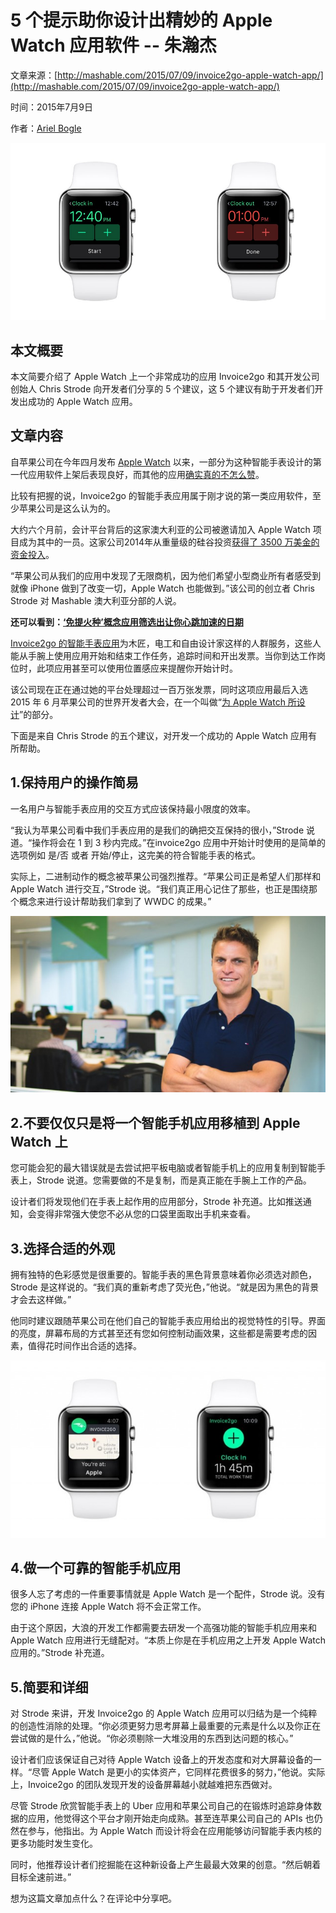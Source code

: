 # 5 个提示助你设计出精妙的 Apple Watch 应用软件  -- 朱瀚杰
  
文章来源：[http://mashable.com/2015/07/09/invoice2go-apple-watch-app/](http://mashable.com/2015/07/09/invoice2go-apple-watch-app/)  

时间：2015年7月9日  

作者：[Ariel Bogle](http://mashable.com/people/ariel-bogle/)  
  
![INVOICE2GO](images/apple-watch01.jpg)  
  
## 本文概要  
  
本文简要介绍了 Apple Watch 上一个非常成功的应用 Invoice2go 和其开发公司创始人 Chris Strode 向开发者们分享的 5 个建议，这 5 个建议有助于开发者们开发出成功的 Apple Watch 应用。 
  
## 文章内容  
  
自苹果公司在今年四月发布 [Apple Watch](http://mashable.com/category/apple-watch/) 以来，一部分为这种智能手表设计的第一代应用软件上架后表现良好，而其他的应用[确实真的不怎么赞](http://mashable.com/2015/04/27/apple-watch-in-australia/)。  
  
比较有把握的说，Invoice2go 的智能手表应用属于刚才说的第一类应用软件，至少苹果公司是这么认为的。  
  
大约六个月前，会计平台背后的这家澳大利亚的公司被邀请加入 Apple Watch 项目成为其中的一员。这家公司2014年从重量级的硅谷投资[获得了 3500 万美金的资金投入](http://mashable.com/2014/09/24/invoice2go-tech-millionaire/)。  
  
“苹果公司从我们的应用中发现了无限商机，因为他们希望小型商业所有者感受到就像 iPhone 做到了改变一切，Apple Watch 也能做到。”该公司的创立者 Chris Strode 对 Mashable 澳大利亚分部的人说。  
  
**还可以看到：[‘免提火种’概念应用筛选出让你心跳加速的日期](http://mashable.com/2015/07/07/hands-free-tinder/)**  
  
[Invoice2go 的智能手表应用](https://blog.invoice2go.com/introducing-invoice2go-for-apple-watch/)为木匠，电工和自由设计家这样的人群服务，这些人能从手腕上使用应用开始和结束工作任务，追踪时间和开出发票。当你到达工作岗位时，此项应用甚至可以使用位置感应来提醒你开始计时。  
  
该公司现在正在通过她的平台处理超过一百万张发票，同时这项应用最后入选 2015 年 6 月苹果公司的世界开发者大会，在一个叫做“[为 Apple Watch 所设计](https://developer.apple.com/videos/wwdc/2015/?id=802v)”的部分。  
  
下面是来自 Chris Strode 的五个建议，对开发一个成功的 Apple Watch 应用有所帮助。  
  
## 1.保持用户的操作简易  
  
一名用户与智能手表应用的交互方式应该保持最小限度的效率。  
  
“我认为苹果公司看中我们手表应用的是我们的确把交互保持的很小，”Strode 说道。“操作将会在 1 到 3 秒内完成。”在invoice2go 应用中开始计时使用的是简单的选项例如 是/否 或者 开始/停止，这完美的符合智能手表的格式。  
  
实际上，二进制动作的概念被苹果公司强烈推荐。“苹果公司正是希望人们那样和 Apple Watch 进行交互，”Strode 说。“我们真正用心记住了那些，也正是围绕那个概念来进行设计帮助我们拿到了 WWDC 的成果。”  
  
![Chris Strode](images/apple-watch02.jpg)  
  
## 2.不要仅仅只是将一个智能手机应用移植到 Apple Watch 上  
  
您可能会犯的最大错误就是去尝试把平板电脑或者智能手机上的应用复制到智能手表上，Strode 说道。您需要做的不是复制，而是真正能在手腕上工作的产品。  
  
设计者们将发现他们在手表上起作用的应用部分，Strode 补充道。比如推送通知，会变得非常强大使您不必从您的口袋里面取出手机来查看。  
  
## 3.选择合适的外观  
  
拥有独特的色彩感觉是很重要的。智能手表的黑色背景意味着你必须选对颜色，Strode 是这样说的。“我们真的重新考虑了荧光色，”他说。“就是因为黑色的背景才会去这样做。”  
  
他同时建议跟随苹果公司在他们自己的智能手表应用给出的视觉特性的引导。界面的亮度，屏幕布局的方式甚至还有您如何控制动画效果，这些都是需要考虑的因素，值得花时间作出合适的选择。  
  
![INVOICE2GO APP](images/apple-watch03.jpg)  
  
## 4.做一个可靠的智能手机应用  
  
很多人忘了考虑的一件重要事情就是 Apple Watch 是一个配件，Strode 说。没有您的 iPhone 连接 Apple Watch 将不会正常工作。  
  
由于这个原因，大浪的开发工作都需要去研发一个高强功能的智能手机应用来和 Apple Watch 应用进行无缝配对。“本质上你是在手机应用之上开发 Apple Watch 应用的。”Strode 补充道。  
  
## 5.简要和详细  
  
对 Strode 来讲，开发 Invoice2go 的 Apple Watch 应用可以归结为是一个纯粹的创造性消除的处理。“你必须更努力思考屏幕上最重要的元素是什么以及你正在尝试做的是什么，”他说。“你必须剔除一大堆没用的东西到达问题的核心。”  
  
设计者们应该保证自己对待 Apple Watch 设备上的开发态度和对大屏幕设备的一样。“尽管 Apple Watch 是更小的实体资产，它同样花费很多的努力，”他说。实际上，Invoice2go 的团队发现开发的设备屏幕越小就越难把东西做对。  
  
尽管 Strode 欣赏智能手表上的 Uber 应用和苹果公司自己的在锻炼时追踪身体数据的应用，他觉得这个平台才刚开始走向成熟。甚至连苹果公司自己的 APIs 也仍然在参与，他指出。为 Apple Watch 而设计将会在应用能够访问智能手表内核的更多功能时发生变化。  
  
同时，他推荐设计者们挖掘能在这种新设备上产生最最大效果的创意。“然后朝着目标全速前进。”  
  
想为这篇文章加点什么？在评论中分享吧。
